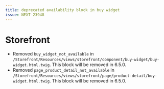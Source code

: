 ```yaml
---
title: deprecated availability block in buy widget
issue: NEXT-23948
---
```

# Storefront
* Removed `buy_widget_not_available` in `/Storefront/Resources/views/storefront/component/buy-widget/buy-widget.html.twig`. This block will be removed in 6.5.0.
* Removed `page_product_detail_not_available` in `/Storefront/Resources/views/storefront/page/product-detail/buy-widget.html.twig`. This block will be removed in 6.5.0.
